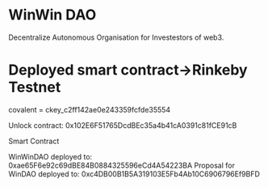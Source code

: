 # WinWin DAO
Decentralize Autonomous Organisation for Investestors of web3. 

# Deployed smart contract->Rinkeby Testnet



covalent = ckey_c2ff142ae0e243359fcfde35554


Unlock contract: 0x102E6F51765DcdBEc35a4b41cA0391c81fCE91cB

Smart Contract

WinWinDAO deployed to: 0xae65F6e92c69dBE84B0884325596eCd4A54223BA
Proposal for WinDAO deployed to: 0xc4DB00B1B5A319103E5Fb4Ab10C6906796Ef9BFD
